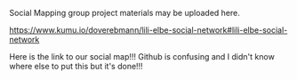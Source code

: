 Social Mapping group project materials may be uploaded here. 

https://www.kumu.io/doverebmann/lili-elbe-social-network#lili-elbe-social-network

Here is the link to our social map!!! Github is confusing and I didn't know where else to put this but it's done!!!
